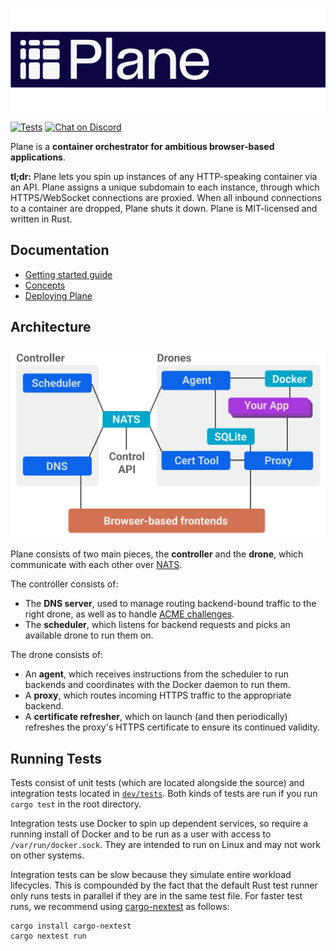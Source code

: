 ![Plane logo](resources/plane-logo-blue.svg)

[![Tests](https://github.com/drifting-in-space/plane/actions/workflows/tests.yml/badge.svg)](https://github.com/drifting-in-space/plane/actions/workflows/unit-tests.yml)
[![Chat on Discord](https://img.shields.io/static/v1?label=chat&message=discord&color=404eed)](https://discord.gg/N5sEpsuhh9)

Plane is a **container orchestrator for ambitious browser-based applications**.

**tl;dr:** Plane lets you spin up instances of any HTTP-speaking container via an API. Plane assigns a unique subdomain to each instance, through which HTTPS/WebSocket connections are proxied. When all inbound connections to a container are dropped, Plane shuts it down. Plane is MIT-licensed and written in Rust.

## Documentation

- [Getting started guide](https://plane.dev/docs/getting-started)
- [Concepts](https://plane.dev/docs/concepts)
- [Deploying Plane](https://plane.dev/docs/deploying)

## Architecture

![Plane architecture diagram.](resources/architecture.svg)

Plane consists of two main pieces, the **controller** and the **drone**, which communicate with each other
over [NATS](https://nats.io/).

The controller consists of:

- The **DNS server**, used to manage routing backend-bound traffic to the right drone, as well as to handle
  [ACME challenges](https://letsencrypt.org/docs/challenge-types/#dns-01-challenge).
- The **scheduler**, which listens for backend requests and picks an available drone to run them on.

The drone consists of:

- An **agent**, which receives instructions from the scheduler to run backends and coordinates with the
  Docker daemon to run them.
- A **proxy**, which routes incoming HTTPS traffic to the appropriate backend.
- A **certificate refresher**, which on launch (and then periodically) refreshes the proxy's HTTPS certificate
  to ensure its continued validity.

## Running Tests

Tests consist of unit tests (which are located alongside the source) and integration tests located in [`dev/tests`](dev/tests). Both kinds of tests are run if you run `cargo test` in the root directory.

Integration tests use Docker to spin up dependent services, so require a running install of Docker and to be run as a user with access to `/var/run/docker.sock`. They are intended to run on Linux and may not work on other systems.

Integration tests can be slow because they simulate entire workload lifecycles. This is compounded by the fact that the default Rust test runner only runs tests in parallel if they are in the same test file. For faster test runs, we recommend using [cargo-nextest](https://nexte.st/) as follows:

```
cargo install cargo-nextest
cargo nextest run
```
